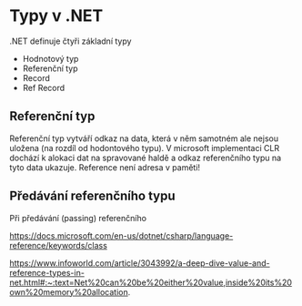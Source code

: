 # Typy v .NET

.NET definuje čtyři základní typy 
- Hodnotový typ
- Referenční typ
- Record
- Ref Record

## Referenční typ

Referenční typ vytváří odkaz na data, která v něm samotném ale nejsou uložena (na rozdíl od hodontového typu). V microsoft implementaci CLR dochází k alokaci dat na spravované haldě a odkaz referenčního typu na tyto data ukazuje.
Reference není adresa v paměti!

## Předávání referenčního typu

Při předávání (passing) referenčního


https://docs.microsoft.com/en-us/dotnet/csharp/language-reference/keywords/class

https://www.infoworld.com/article/3043992/a-deep-dive-value-and-reference-types-in-net.html#:~:text=Net%20can%20be%20either%20value,inside%20its%20own%20memory%20allocation.